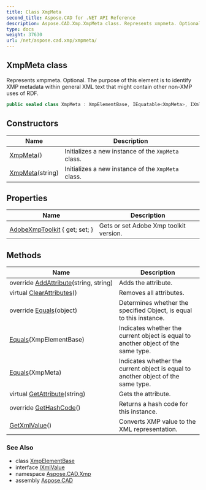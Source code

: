 ```yaml
---
title: Class XmpMeta
second_title: Aspose.CAD for .NET API Reference
description: Aspose.CAD.Xmp.XmpMeta class. Represents xmpmeta. Optional. The purpose of this element is to identify XMP metadata within general XML text that might contain other nonXMP uses of RDF
type: docs
weight: 37630
url: /net/aspose.cad.xmp/xmpmeta/
---
```

## XmpMeta class

Represents xmpmeta. Optional. The purpose of this element is to identify XMP metadata within general XML text that might contain other non-XMP uses of RDF.

```csharp
public sealed class XmpMeta : XmpElementBase, IEquatable<XmpMeta>, IXmlValue
```

## Constructors

| Name | Description |
| --- | --- |
| [XmpMeta](xmpmeta/#constructor)() | Initializes a new instance of the `XmpMeta` class. |
| [XmpMeta](xmpmeta/#constructor_1)(string) | Initializes a new instance of the `XmpMeta` class. |

## Properties

| Name | Description |
| --- | --- |
| [AdobeXmpToolkit](../../aspose.cad.xmp/xmpmeta/adobexmptoolkit/) { get; set; } | Gets or set Adobe Xmp toolkit version. |

## Methods

| Name | Description |
| --- | --- |
| override [AddAttribute](../../aspose.cad.xmp/xmpmeta/addattribute/)(string, string) | Adds the attribute. |
| virtual [ClearAttributes](../../aspose.cad.xmp/xmpelementbase/clearattributes/)() | Removes all attributes. |
| override [Equals](../../aspose.cad.xmp/xmpmeta/equals/#equals_2)(object) | Determines whether the specified Object, is equal to this instance. |
| [Equals](../../aspose.cad.xmp/xmpelementbase/equals/)(XmpElementBase) | Indicates whether the current object is equal to another object of the same type. |
| [Equals](../../aspose.cad.xmp/xmpmeta/equals/#equals_1)(XmpMeta) | Indicates whether the current object is equal to another object of the same type. |
| virtual [GetAttribute](../../aspose.cad.xmp/xmpelementbase/getattribute/)(string) | Gets the attribute. |
| override [GetHashCode](../../aspose.cad.xmp/xmpmeta/gethashcode/)() | Returns a hash code for this instance. |
| [GetXmlValue](../../aspose.cad.xmp/xmpmeta/getxmlvalue/)() | Converts XMP value to the XML representation. |

### See Also

* class [XmpElementBase](../xmpelementbase/)
* interface [IXmlValue](../ixmlvalue/)
* namespace [Aspose.CAD.Xmp](../../aspose.cad.xmp/)
* assembly [Aspose.CAD](../../)


